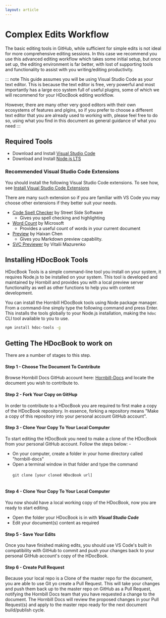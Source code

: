 ```yaml
---
layout: article
---
```

# Complex Edits Workflow
The basic editing tools in GitHub, while sufficient for simple edits is not ideal for more comprehensive editing sessions.  In this case we recommend you use this advanced editing workflow which takes some initial setup, but once set up, the editing environment is far better, with lost of supporting tools and functionality to assist with you writing/editing productivity. 

::: note
This guide assumes you will be using Visual Studio Code as your text editor. This is because the text editor is free, very powerful and most importantly has a large eco system full of useful plugins, some of which we will recommend for your HDocBook editing workflow.  

However, there are many other very good editors with their own ecosystems of features and plgins, so if you prefer to choose a different text editor that you are already used to working with, please feel free to do so, using what you find in this document as general guidance of what you need
:::

## Required Tools 

* Download and Install [Visual Studio Code](https://code.visualstudio.com/) 
* Download and Install [Node.js LTS](https://nodejs.org/en/)

### Recommended Visual Studio Code Extensions 
You should install the following Visual Studio Code extensions. To see how, see [Install Visual Studio Code Extensions](https://code.visualstudio.com/learn/get-started/extensions)

There are many such extension so if you are familiar with VS Code you may choose other extensions if they better suit your needs. 

* [Code Spell Checker](https://marketplace.visualstudio.com/items?itemName=streetsidesoftware.code-spell-checker) by Street Side Software
  * Gives you spell checking and highlighting
* [Word Count]() by Microsoft
  * Provides a useful count of words in your current document
* [Preview](https://marketplace.visualstudio.com/items?itemName=searKing.preview-vscode) by Haixan Chen
  * Gives you Markdown preview capability. 
* [SVC Previewer](https://marketplace.visualstudio.com/items?itemName=vitaliymaz.vscode-svg-previewer) by Vitalii Mazurenko  


## Installing HDocBook Tools
HDocBook Tools is a simple command-line tool you install on your system, it requires Node.js to be installed on your system.  This tool is developed and maintained by Hornbill and provides you with a local preview server functionality as well as other functions to help you with content development. 

You can install the Hornbill HDocBook tools using Node package manager. From a command-line simply type the following command and press Enter. This installs the tools globally to your Node.js installation, making the `hdoc` CLI tool available to you to use.  

```bash
npm install hdoc-tools -g
```

## Getting The HDocBook to work on
There are a number of stages to this step.

#### Step 1 - Choose The Document To Contribute
Browse Hornbill Docs GitHub account here: [Hornbill-Docs](https://github.com/Hornbill-Docs) and locate the document you wish to contribute to. 

#### Step 2 - Fork Your Copy on GitHup
In order to contribute to a HDocBook you are required to first make a copy of the HDocBook repository. In essence, forking a repository means "Make a copy of this repository into your personal account GitHub account".

#### Step 3 - Clone Your Copy To Your Local Computer
To start editing the HDocBook you need to make a clone of the HDocBook from your personal GitHub account.  Follow the steps below: -

* On your computer, create a folder in your home directory called "hornbill-docs"
* Open a terminal window in that folder and type the command 
        <br><br>`git clone [your cloned HDocBook url]`<br><br>

#### Step 4 - Clone Your Copy To Your Local Computer
You now should have a local working copy of the HDocBook, now you are ready to start editing.

* Open the folder your HDocBook is in with ***Visual Studio Code***
* Edit your document(s) content as required

#### Step 5 - Save Your Edits
Once you have finished making edits, you should use VS Code's built in compatibility with GitHub to commit and push your changes back to your personal GitHub account's copy of the HDocBook.  

#### Step 6 - Create Pull Request
Because your local repo is a Clone of the master repo for the document, you are able to use Git yo create a Pull Request. This will take your changes and push them back up to the master repo on GitHub as a Pull Request, notifying the Hornbill Docs team that you have requested a change to the document.  The Hornbill Docs will review the proposed changes in your Pull Request(s) and apply to the master repo ready for the next document build/publish cycle. 
